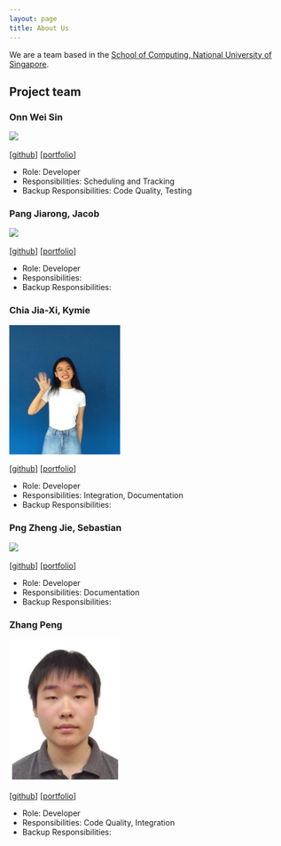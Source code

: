 ```yaml
---
layout: page
title: About Us
---
```


We are a team based in the [School of Computing, National University of Singapore](http://www.comp.nus.edu.sg).

## Project team

### Onn Wei Sin

<img src="images/onnwards.png" width="200px">

[[github](http://github.com/onnwards)]
[[portfolio](team/onnwards.md)]

* Role: Developer
* Responsibilities: Scheduling and Tracking
* Backup Responsibilities: Code Quality, Testing

### Pang Jiarong, Jacob

<img src="images/jacob-pang.png" width="200px">

[[github](http://github.com/Jacob-Pang)]
[[portfolio](team/jacob-pang.md)]

* Role: Developer
* Responsibilities:
* Backup Responsibilities:

### Chia Jia-Xi, Kymie

<img src="images/kymie.jpg" width="200px">

[[github](http://github.com/kwmiw)]
[[portfolio](team/kwmiw.md)]

* Role: Developer
* Responsibilities: Integration, Documentation
* Backup Responsibilities:

### Png Zheng Jie, Sebastian

<img src="images/pngsebastian.png" width="200px">

[[github](https://github.com/pngsebastian)]
[[portfolio](team/pngsebastian.md)]

* Role: Developer
* Responsibilities: Documentation
* Backup Responsibilities:

### Zhang Peng

<img src="images/icytornado.png" width="200px">

[[github](https://github.com/icytornado)]
[[portfolio](team/icytornado.md)]

* Role: Developer
* Responsibilities: Code Quality, Integration
* Backup Responsibilities:

